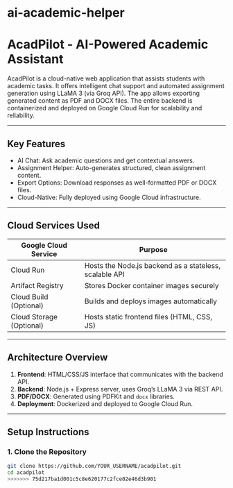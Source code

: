# ai-academic-helper
# AcadPilot - AI-Powered Academic Assistant

AcadPilot is a cloud-native web application that assists students with academic tasks. It offers intelligent chat support and automated assignment generation using LLaMA 3 (via Groq API). The app allows exporting generated content as PDF and DOCX files. The entire backend is containerized and deployed on Google Cloud Run for scalability and reliability.

---

## Key Features

- AI Chat: Ask academic questions and get contextual answers.
- Assignment Helper: Auto-generates structured, clean assignment content.
- Export Options: Download responses as well-formatted PDF or DOCX files.
- Cloud-Native: Fully deployed using Google Cloud infrastructure.

---

## Cloud Services Used

| Google Cloud Service      | Purpose                                                   |
|--------------------------|-----------------------------------------------------------|
| Cloud Run                | Hosts the Node.js backend as a stateless, scalable API    |
| Artifact Registry        | Stores Docker container images securely                   |
| Cloud Build (Optional)   | Builds and deploys images automatically                   |
| Cloud Storage (Optional) | Hosts static frontend files (HTML, CSS, JS)               |

---

## Architecture Overview

1. **Frontend**: HTML/CSS/JS interface that communicates with the backend API.
2. **Backend**: Node.js + Express server, uses Groq’s LLaMA 3 via REST API.
3. **PDF/DOCX**: Generated using PDFKit and `docx` libraries.
4. **Deployment**: Dockerized and deployed to Google Cloud Run.

---

## Setup Instructions

### 1. Clone the Repository

```bash
git clone https://github.com/YOUR_USERNAME/acadpilot.git
cd acadpilot
>>>>>>> 75d217ba1d001c5c8e620177c2fce02e46d3b901
